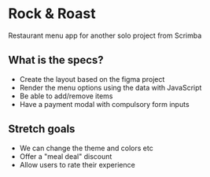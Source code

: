 # Rock & Roast

Restaurant menu app for another solo project from Scrimba

## What is the specs?
- Create the layout based on the figma project
- Render the menu options using the data with JavaScript
- Be able to add/remove items
- Have a payment modal with compulsory form inputs

## Stretch goals
- We can change the theme and colors etc
- Offer a "meal deal" discount
- Allow users to rate their experience